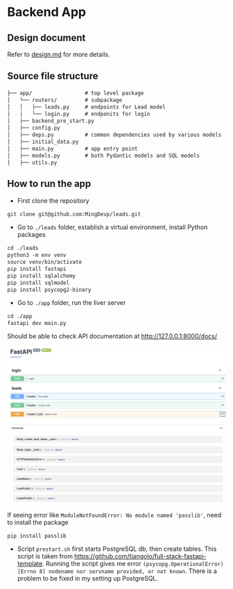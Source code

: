 # Backend App

## Design document

Refer to [design.md](./design.md) for more details.

## Source file structure
```
├── app/                 # top level package
│   └── routers/         # subpackage
│   │   ├── leads.py     # endpoints for Lead model
│   │   └── login.py     # endponits for login
│   ├── backend_pre_start.py
│   ├── config.py
│   ├── deps.py          # common dependencies used by various models
│   ├── initial_data.py
│   ├── main.py          # app entry point
│   ├── models.py        # both Pydantic models and SQL models
│   ├── utils.py
```

## How to run the app

* First clone the repository

```commandline
git clone git@github.com:MingDevp/leads.git
```

* Go to `./leads` folder, establish a virtual environment, install Python packages
```commandline
cd ./leads
python3 -m env venv
source venv/bin/activate
pip install fastapi
pip install sqlalchemy
pip install sqlmodel
pip install psycopg2-binary
```

* Go to `./app` folder, run the liver server
```commandline
cd ./app
fastapi dev main.py
```

Should be able to check API documentation at http://127.0.0.1:8000/docs/

[![API docs](img/docs.png)](https://github.com/MingDevp/leads)

If seeing error like `ModuleNotFoundError: No module named 'passlib'`, need to install the package
```commandline
pip install passlib
```

* Script `prestart.sh` first starts PostgreSQL db, then create tables. This script is taken from
https://github.com/tiangolo/full-stack-fastapi-template. Running the script gives me error
`(psycopg.OperationalError) [Errno 8] nodename nor servname provided, or not known`. There is a problem
to be fixed in my setting up PostgreSQL.
